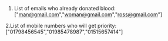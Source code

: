 1. List of emails who already donated blood: ["man@gmail.com","woman@gmail.com","ross@gmail.com"]

2.List of mobile numbers who will get priority: ["01798456545","01985478987","01515657414"]

